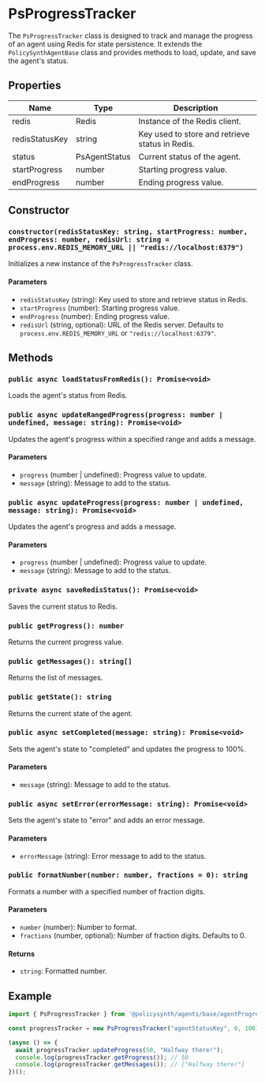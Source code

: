 # PsProgressTracker

The `PsProgressTracker` class is designed to track and manage the progress of an agent using Redis for state persistence. It extends the `PolicySynthAgentBase` class and provides methods to load, update, and save the agent's status.

## Properties

| Name            | Type         | Description                                      |
|-----------------|--------------|--------------------------------------------------|
| redis           | Redis        | Instance of the Redis client.                    |
| redisStatusKey  | string       | Key used to store and retrieve status in Redis.  |
| status          | PsAgentStatus| Current status of the agent.                     |
| startProgress   | number       | Starting progress value.                         |
| endProgress     | number       | Ending progress value.                           |

## Constructor

### `constructor(redisStatusKey: string, startProgress: number, endProgress: number, redisUrl: string = process.env.REDIS_MEMORY_URL || "redis://localhost:6379")`

Initializes a new instance of the `PsProgressTracker` class.

#### Parameters

- `redisStatusKey` (string): Key used to store and retrieve status in Redis.
- `startProgress` (number): Starting progress value.
- `endProgress` (number): Ending progress value.
- `redisUrl` (string, optional): URL of the Redis server. Defaults to `process.env.REDIS_MEMORY_URL` or `"redis://localhost:6379"`.

## Methods

### `public async loadStatusFromRedis(): Promise<void>`

Loads the agent's status from Redis.

### `public async updateRangedProgress(progress: number | undefined, message: string): Promise<void>`

Updates the agent's progress within a specified range and adds a message.

#### Parameters

- `progress` (number | undefined): Progress value to update.
- `message` (string): Message to add to the status.

### `public async updateProgress(progress: number | undefined, message: string): Promise<void>`

Updates the agent's progress and adds a message.

#### Parameters

- `progress` (number | undefined): Progress value to update.
- `message` (string): Message to add to the status.

### `private async saveRedisStatus(): Promise<void>`

Saves the current status to Redis.

### `public getProgress(): number`

Returns the current progress value.

### `public getMessages(): string[]`

Returns the list of messages.

### `public getState(): string`

Returns the current state of the agent.

### `public async setCompleted(message: string): Promise<void>`

Sets the agent's state to "completed" and updates the progress to 100%.

#### Parameters

- `message` (string): Message to add to the status.

### `public async setError(errorMessage: string): Promise<void>`

Sets the agent's state to "error" and adds an error message.

#### Parameters

- `errorMessage` (string): Error message to add to the status.

### `public formatNumber(number: number, fractions = 0): string`

Formats a number with a specified number of fraction digits.

#### Parameters

- `number` (number): Number to format.
- `fractions` (number, optional): Number of fraction digits. Defaults to 0.

#### Returns

- `string`: Formatted number.

## Example

```typescript
import { PsProgressTracker } from '@policysynth/agents/base/agentProgressTracker.js';

const progressTracker = new PsProgressTracker("agentStatusKey", 0, 100);

(async () => {
  await progressTracker.updateProgress(50, "Halfway there!");
  console.log(progressTracker.getProgress()); // 50
  console.log(progressTracker.getMessages()); // ["Halfway there!"]
})();
```